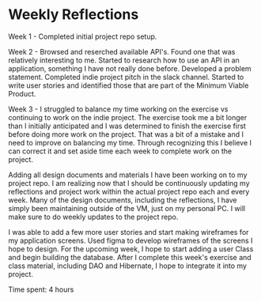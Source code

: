 # Weekly Reflections

Week 1 - Completed initial project repo setup.

Week 2 - Browsed and reserched available API's. Found one that was relatively interesting to me. Started to research how to use an API in an application, something I have not really done before. Developed a problem statement. Completed indie project pitch in the slack channel. Started to write user stories and identified those that are part of the Minimum Viable Product.

Week 3 - I struggled to balance my time working on the exercise vs continuing to work on the indie project. The exercise took me a bit longer than I initially anticipated and I was determined to finish the exercise first before doing more work on the project. That was a bit of a mistake and I need to improve on balancing my time. Through recognizing this I believe I can correct it and set aside time each week to complete work on the project.

Adding all design documents and materials I have been working on to my project repo. I am realizing now that I should be continuously updating my reflections and project work within the actual project repo each and every week. Many of the design documents, including the reflections, I have simply been maintaining outside of the VM, just on my personal PC. I will make sure to do weekly updates to the project repo.

I was able to add a few more user stories and start making wireframes for my application screens. Used figma to develop wireframes of the screens I hope to design. For the upcoming week, I hope to start adding a user Class and begin building the database. After I complete this week's exercise and class material, including DAO and Hibernate, I hope to integrate it into my project.


Time spent: 4 hours